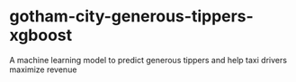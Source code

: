 # gotham-city-generous-tippers-xgboost
A machine learning model to predict generous tippers and help taxi drivers maximize revenue
